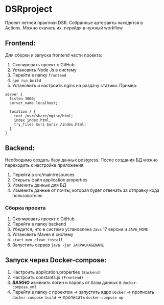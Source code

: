 # DSRproject
Проект летней практики DSR.
Собранные артефакты находятся в Actions. Можно скачать их, перейдя в нужный workflow.

## Frontend:
Для сборки и запуска frontend части проекта:
1. Скопировать проект с GitHub
2. Установить Node Js в систему
3. Перейти в папку `frontend`
4. `npm run build`
5. Установить и настроить nginx на раздачу статики. Пример:
```
server {
  listen 3000;
  server_name localhost;

  location / {
    root /usr/share/nginx/html;
    index index.html;
    try_files $uri $uri/ /index.html;
  }
}
```
## Backend:
Необходимо создать базу данных postgress.
После создания БД можно переходить к настройке приложения:
1. Перейти в src/main/resources
2. Открыть файл application.properties
3. Изменить данные для БД
4. Изменить данные от почты, которая будет отвечать за отправку кода пользователю

### Сборка проекта
1. Скопировать проект с GitHub
2. Перейти в папку backend
3. Убедится, что в системе установлена `Java` 17 версии и `JAVA_HOME`
4. Установить Maven в систему
5. `start mvn clean install`
6. Запустить сервер `java -jar JARPACKAGENAME`

## Запуск через Docker-compose:
1. Настроить application.properties `(Backend)`
2. Настроить constants.js `(Frontend)`
3. ***ВАЖНО*** изменить логин и пароль от базы данных в `docker-compose.yml`
4. Перейти в папку с проектом -> запустить ядро `Docker` -> прописать `docker-compose build` -> прописать `docker-compose up`

